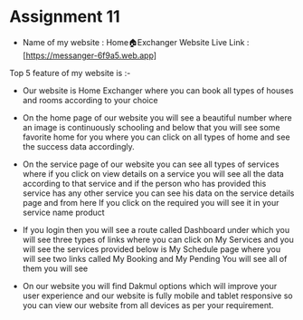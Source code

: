 # Assignment 11

- Name of my website : Home🏠Exchanger
Website Live Link : [https://messanger-6f9a5.web.app]

Top 5 feature of my website is :-

- Our website is Home Exchanger where you can book all types of houses and rooms according to your choice

- On the home page of our website you will see a beautiful number where an image is continuously schooling and below that you will see some favorite home for you where you can click on all types of home and see the success data accordingly.

- On the service page of our website you can see all types of services where if you click on view details on a service you will see all the data according to that service and if the person who has provided this service has any other service you can see his data on the service details page and from here If you click on the required you will see it in your service name product

- If you login then you will see a route called Dashboard under which you will see three types of links where you can click on My Services and you will see the services provided below is My Schedule page where you will see two links called My Booking and My Pending You will see all of them you will see

- On our website you will find Dakmul options which will improve your user experience and our website is fully mobile and tablet responsive so you can view our website from all devices as per your requirement.



